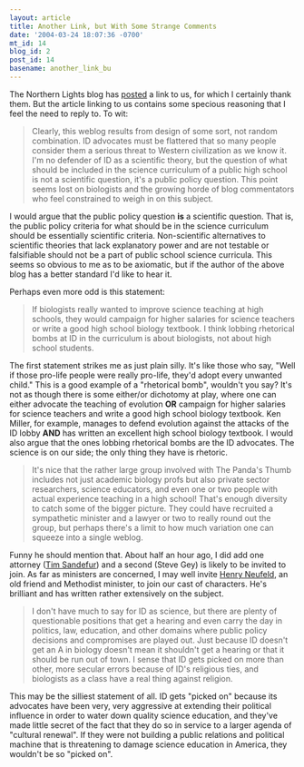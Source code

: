 ```yaml
---
layout: article
title: Another Link, but With Some Strange Comments
date: '2004-03-24 18:07:36 -0700'
mt_id: 14
blog_id: 2
post_id: 14
basename: another_link_bu
---
```

The Northern Lights blog has <a href="http://mormoninquiry.typepad.com/northern_lights/2004/03/a_fish_out_of_w.html">posted</a> a link to us, for which I certainly thank them. But the article linking to us contains some specious reasoning that I feel the need to reply to. To wit:<blockquote>Clearly, this weblog results from design of some sort, not random combination. ID advocates must be flattered that so many people consider them a serious threat to Western civilization as we know it. I'm no defender of ID as a scientific theory, but the question of what should be included in the science curriculum of a public high school is not a scientific question, it's a public policy question. This point seems lost on biologists and the growing horde of blog commentators who feel constrained to weigh in on this subject.</blockquote>I would argue that the public policy question <b>is</b> a scientific question. That is, the public policy criteria for what should be in the science curriculum should be essentially scientific criteria. Non-scientific alternatives to scientific theories that lack explanatory power and are not testable or falsifiable should not be a part of public school science curricula. This seems so obvious to me as to be axiomatic, but if the author of the above blog has a better standard I'd like to hear it.

<!--more-->

Perhaps even more odd is this statement:<blockquote>If biologists really wanted to improve science teaching at high schools, they would campaign for higher salaries for science teachers or write a good high school biology textbook. I think lobbing rhetorical bombs at ID in the curriculum is about biologists, not about high school students.</blockquote>The first statement strikes me as just plain silly. It's like those who say, "Well if those pro-life people were really pro-life, they'd adopt every unwanted child." This is a good example of a "rhetorical bomb", wouldn't you say? It's not as though there is some either/or dichotomy at play, where one can either advocate the teaching of evolution <b>OR</b> campaign for higher salaries for science teachers and write a good high school biology textbook. Ken Miller, for example, manages to defend evolution against the attacks of the ID lobby <b>AND</b> has written an excellent high school biology textbook. I would also argue that the ones lobbing rhetorical bombs are the ID advocates. The science is on our side; the only thing they have is rhetoric.<blockquote>It's nice that the rather large group involved with The Panda's Thumb includes not just academic biology profs but also private sector researchers, science educators, and even one or two people with actual experience teaching in a high school! That's enough diversity to catch some of the bigger picture. They could have recruited a sympathetic minister and a lawyer or two to really round out the group, but perhaps there's a limit to how much variation one can squeeze into a single weblog.</blockquote>Funny he should mention that. About half an hour ago, I did add one attorney (<a href="http://sandefur.blogspot.com">Tim Sandefur</a>) and a second (Steve Gey) is likely to be invited to join. As far as ministers are concerned, I may well invite <a href="http://www.energion.com">Henry Neufeld</a>, an old friend and Methodist minister, to join our cast of characters. He's brilliant and has written rather extensively on the subject.<blockquote>I don't have much to say for ID as science, but there are plenty of questionable positions that get a hearing and even carry the day in politics, law, education, and other domains where public policy decisions and compromises are played out. Just because ID doesn't get an A in biology doesn't mean it shouldn't get a hearing or that it should be run out of town. I sense that ID gets picked on more than other, more secular errors because of ID's religious ties, and biologists as a class have a real thing against religion.</blockquote>This may be the silliest statement of all. ID gets "picked on" because its advocates have been very, very aggressive at extending their political influence in order to water down quality science education, and they've made little secret of the fact that they do so in service to a larger agenda of "cultural renewal". If they were not building a public relations and political machine that is threatening to damage science education in America, they wouldn't be so "picked on".
